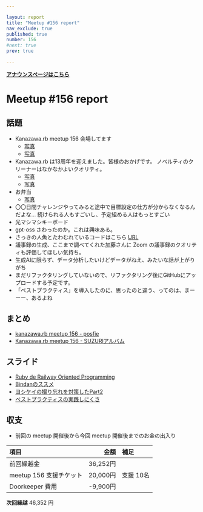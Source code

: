 ```yaml
---

layout: report
title: "Meetup #156 report"
nav_exclude: true
published: true
number: 156
#next: true
prev: true

---
```

<!-- 公開時は上記 published: false を true に変更する -->

<div style="text-align: left;"><a href="/156"><strong>アナウンスページはこちら</strong></a></div>

# Meetup #156 report

## 話題

<!-- 適宜サマライズを記入するか、X(旧twitter) の #kzrb あたりからピックアップする -->

* Kanazawa.rb meetup 156 会場してます
  + [写真](https://pbs.twimg.com/media/GycMNv-aUAA3wok.jpg:medium)
  + [写真](https://pbs.twimg.com/media/GycMNwEbQAA-NHa.jpg:medium)
* Kanazawa.rb は13周年を迎えました。皆様のおかげです。
  ノベルティのクリーナーはなかなかよいクオリティ。
  + [写真](https://pbs.twimg.com/media/GycuoMAacAAvgad.jpg:medium)
  + [写真](https://pbs.twimg.com/media/GycupJyb0AAUNBs.jpg:medium)
* お弁当
  + [写真](https://x.com/PharaohKJ/status/1956607742942024067/photo/1)
* 〇〇日間チャレンジやってみると途中で目標設定の仕方が分からなくなるんだよな…
  続けられる人もすごいし、予定組める人はもっとすごい
* 光マシマシキーボード
* gpt-oss さわったのか。これは興味ある。
* さっきの人魚とたわむれているコードはこちら [URL](https://gist.github.com/muryoimpl/1d2f325e11074529dab55011967b91b2)
* 議事録の生成、ここまで調べてくれた加藤さんに Zoom の議事録のクオリティも評価してほしい気持ち。
* 生成AIに限らず、データ分析したいけどデータがねえ、みたいな話が上がりがち
* まだリファクタリングしていないので、リファクタリング後にGitHubにアップロードする予定です。
* 「ベストプラクティス」を導入したのに、思ったのと違う、ってのは、まーーー、あるよね


## まとめ

<!-- posfie, SUZURIアルバム のリンクをいれる -->

* [kanazawa.rb meetup 156 - posfie](https://posfie.com/@kiyohara/p/ezl2Ukx)
* [Kanazawa.rb meetup 156 - SUZURIアルバム](https://30d.jp/kzrb/144)


## スライド

* [Ruby de Railway Oriented Programming](https://speakerdeck.com/wtnabe/ruby-de-railway-oriented-programming)
* [Bindanのススメ](https://speakerdeck.com/wtnabe/introducing-bindan)
* [ヨシケイの撮り忘れを対策したPart2](https://speakerdeck.com/cottondesu/measures-were-taken-to-prevent-forgetting-to-pick-up-yoshikei-part2)
* [ベストプラクティスの実践しにくさ](https://blog.nagutabby.uk/slides/best-practices-implementation-challenges)

## 収支

<!-- 適宜更新する(以下は meetup 156 の内容を例示) -->

* 前回の meetup 開催後から今回 meetup 開催後までのお金の出入り

| 項目                |      金額 | 補足     |
|:------------------|--------:|:-------|
| 前回繰越金             | 36,252円 |        |
| meetup 156 支援チケット | 20,000円 | 支援 10名 |
| Doorkeeper 費用             | -9,900円 |        |

**次回繰越**  46,352 円
